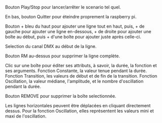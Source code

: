 Bouton Play/Stop pour lancer/arrêter le scenario tel quel.

En bas, bouton Quitter pour éteindre proprement la raspberry pi.

Bouton + bleu du haut pour ajouter une ligne tout en haut, puis, + de gauche pour ajouter une ligne en-dessous, + de droite pour ajouter une boîte au début, puis + d'une boîte pour ajouter juste après celle-ci.

Selection du canal DMX au début de la ligne.

Bouton RM au-dessus pour supprimer la ligne complète.

Clic sur une boîte pour éditer ses attributs, à savoir, la durée, la fonction et ses arguments.
Fonction Constante, la valeur tenue pendant la durée.
Fonction Transition, les valeurs de début et de fin de la transition.
Fonction Oscillation, la valeur médiane, l'amplitude, et le nombre d'oscillation pendant la durée.

Bouton REMOVE pour supprimer la boîte selectionnée.

Les lignes horizontales peuvent être déplacées en cliquant directement dessus.
Pour la fonction Oscillation, elles représentent les valeurs mini et maxi de l'oscillation.
